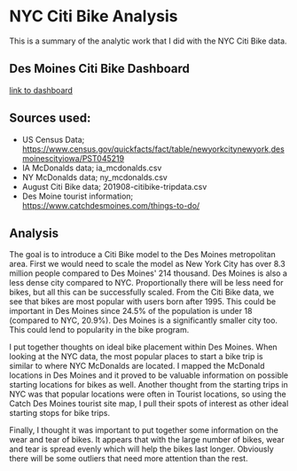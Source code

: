 # NYC Citi Bike Analysis 
This is a summary of the analytic work that I did with the NYC Citi Bike data.

## Des Moines Citi Bike Dashboard
[link to dashboard](https://public.tableau.com/profile/jacob.wade#!/vizhome/bikesharing_tableau/CitiBikestory?publish=yes)

## Sources used:
- US Census Data; https://www.census.gov/quickfacts/fact/table/newyorkcitynewyork,desmoinescityiowa/PST045219
- IA McDonalds data; ia_mcdonalds.csv
- NY McDonalds data; ny_mcdonalds.csv
- August Citi Bike data; 201908-citibike-tripdata.csv
- Des Moine tourist information; https://www.catchdesmoines.com/things-to-do/

## Analysis
The goal is to introduce a Citi Bike model to the Des Moines metropolitan area. First we would need to scale the model as New York City has over 8.3 million people compared to Des Moines' 214 thousand. Des Moines is also a less dense city compared to NYC. Proportionally there will be less need for bikes, but all this can be successfully scaled. From the Citi Bike data, we see that bikes are most popular with users born after 1995. This could be important in Des Moines since 24.5% of the population is under 18 (compared to NYC, 20.9%). Des Moines is a significantly smaller city too. This could lend to popularity in the bike program.

I put together thoughts on ideal bike placement within Des Moines. When looking at the NYC data, the most popular places to start a bike trip is similar to where NYC McDonalds are located. I mapped the McDonald locations in Des Moines and it proved to be valuable information on possible starting locations for bikes as well. Another thought from the starting trips in NYC was that popular locations were often in Tourist locations, so using the Catch Des Moines tourist site map, I pull their spots of interest as other ideal starting stops for bike trips.

Finally, I thought it was important to put together some information on the wear and tear of bikes. It appears that with the large number of bikes, wear and tear is spread evenly which will help the bikes last longer. Obviously there will be some outliers that need more attention than the rest.